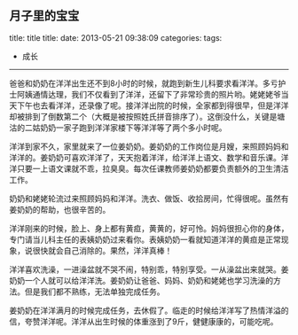 ## 月子里的宝宝

title: title
title: 
date: 2013-05-21 09:38:09
categories:
tags:
- 成长

	 
---


爸爸和奶奶在洋洋出生还不到8小时的时候，就跑到新生儿科要求看洋洋。多亏护士阿姨通情达理，我们不仅看到了洋洋，还留下了非常珍贵的照片哟。姥姥姥爷当天下午也去看洋洋，还录像了呢。接洋洋出院的时候，全家都到得很早，但是洋洋却被排到了倒数第二个（大概是被按照姓氏拼音排序了）。这倒没什么，关键是塘沽的二姑奶奶一家子跑到洋洋家楼下等洋洋等了两个多小时呢。

洋洋到家不久，家里就来了一位姜奶奶。姜奶奶的工作岗位是月嫂，来照顾妈妈和洋洋的。姜奶奶可喜欢洋洋了，天天抱着洋洋，给洋洋上语文、数学和音乐课。洋洋只要一上语文课就不乖，拉臭臭。每次任课教师姜奶奶都要负责额外的卫生清洁工作。

奶奶和姥姥轮流过来照顾妈妈和洋洋。洗衣、做饭、收拾房间，忙得很呢。虽然有姜奶奶的帮助，也很辛苦的。

洋洋刚来的时候，脸上、身上都有黄疸，黄黄的，好可怜。妈妈很担心你的身体，专门请当儿科主任的表姨奶奶过来看你。表姨奶奶一看就知道洋洋的黄疸是正常现象，说很快就会自己消除的。果然，洋洋真棒！

洋洋喜欢洗澡，一进澡盆就不哭不闹，特别乖，特别享受。一从澡盆出来就哭。姜奶奶一个人就可以给洋洋洗。姜奶奶让爸爸、妈妈、奶奶和姥姥也学习洗澡的方法。但是我们都不熟练，无法单独完成任务。

姜奶奶在洋洋满月的时候完成任务，去休假了。临走的时候给洋洋写了热情洋溢的信，夸赞洋洋呢。洋洋从出生时候的体重涨到了9斤，健健康康的，可能吃呢。